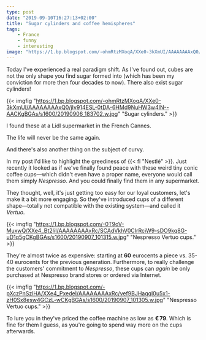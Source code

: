 ```yaml
---
type: post
date: "2019-09-10T16:27:13+02:00"
title: "Sugar cylinders and coffee hemispheres"
tags:
    - France
    - funny
    - interesting
image: "https://1.bp.blogspot.com/-ohmRtzMXoqA/XXe0-3kXmUI/AAAAAAAAxQ0/jIv914ESL-0tDA-6HMd9NuHW3w4IN--AACKgBGAs/s1600/20190906_183702.w.jpg"
---
```


Today I've experienced a real paradigm shift. As I've found out, cubes are not the only shape you find sugar formed into (which has been my conviction for more then four decades to now). There also exist sugar cylinders! 

<!--more-->

{{< imgfig "https://1.bp.blogspot.com/-ohmRtzMXoqA/XXe0-3kXmUI/AAAAAAAAxQ0/jIv914ESL-0tDA-6HMd9NuHW3w4IN--AACKgBGAs/s1600/20190906_183702.w.jpg" "Sugar cylinders." >}}

I found these at a Lidl supermarket in the French Cannes.

The life will never be the same again.

And there's also another thing on the subject of curvy.

In my post I'd like to highlight the greediness of {{< fl "Nestlé" >}}. Just recently it looked as if we've finally found peace with these weird tiny conic coffee cups—which didn't even have a proper name, everyone would call them simply *Nespresso*. And you could finally find them in any supermarket.
 
 They thought, well, it's just getting too easy for our loyal customers, let's make it a bit more engaging. So they've introduced cups of a different shape—totally not compatible with the existing system—and called it *Vertuo*.

{{< imgfig "https://1.bp.blogspot.com/-0T9oV-MuxwQ/XXe4_Bt2IiI/AAAAAAAAxRc/SCAdVkhV0CIrRciW9-sDO9kq8G-uD1q5gCKgBGAs/s1600/20190907_101315.w.jpg" "Nespresso Vertuo cups." >}}

They're almost twice as expensive: starting at **60** eurocents a piece vs. 35-40 eurocents for the previous generation. Furthermore, to really challenge the customers' commitment to *Nespresso*, these cups can *again* be only purchased at Nespresso brand stores or ordered via Internet.

{{< imgfig "https://1.bp.blogspot.com/-pXczPnSzlHA/XXe4_PxedeI/AAAAAAAAxRc/vef9BJHaqqI0u5x1-zH0Sx8esw4GCzL-wCKgBGAs/s1600/20190907_101305.w.jpg" "Nespresso Vertuo cups." >}}

To lure you in they've priced the coffee machine as low as **€ 79**. Which is fine for them I guess, as you're going to spend way more on the cups afterwards.
